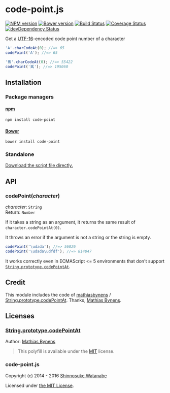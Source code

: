 # code-point.js

[![NPM version](https://img.shields.io/npm/v/code-point.svg)](https://www.npmjs.com/package/code-point)
[![Bower version](https://img.shields.io/bower/v/code-point.svg)](https://github.com/shinnn/code-point.js/releases)
[![Build Status](https://travis-ci.org/shinnn/code-point.js.svg?branch=master)](https://travis-ci.org/shinnn/code-point.js)
[![Coverage Status](https://img.shields.io/coveralls/shinnn/code-point.js.svg)](https://coveralls.io/r/shinnn/code-point.js)
[![devDependency Status](https://david-dm.org/shinnn/code-point.js/dev-status.svg)](https://david-dm.org/shinnn/code-point.js#info=devDependencies)

Get a [UTF-16](https://wikipedia.org/wiki/UTF-16)-encoded code point number of a character

```javascript
'A'.charCodeAt(0); //=> 65
codePoint('A'); //=> 65

'嶲'.charCodeAt(0); //=> 55422
codePoint('嶲'); //=> 195060
```

## Installation

### Package managers

#### [npm](https://www.npmjs.com/)

```
npm install code-point
```

#### [Bower](http://bower.io/)

```
bower install code-point
```

### Standalone

[Download the script file directly.](https://raw.githubusercontent.com/shinnn/code-point.js/master/browser.js)

## API

### codePoint(*character*)

*character*: `String`  
Return: `Number`

If it takes a string as an argument, it returns the same result of `character.codePointAt(0)`.

It throws an error if the argument is not a string or the string is empty.

```javascript
codePoint('\udada'); //=> 56026
codePoint('\udada\udfdf'); //=> 814047
```

It works correctly even in ECMAScript <= 5 environments that don't support  [`String.prototype.codePointAt`](https://developer.mozilla.org/docs/Web/JavaScript/Reference/Global_Objects/String/codePointAt).

## Credit

This module includes the code of [mathiasbynens](https://github.com/mathiasbynens) / [String.prototype.codePointAt](https://github.com/mathiasbynens/String.prototype.codePointAt). Thanks, [Mathias Bynens][mathias].

## Licenses

### [String.prototype.codePointAt](https://github.com/mathiasbynens/String.prototype.codePointAt#license)

Author: [Mathias Bynens][mathias]

> This polyfill is available under the [MIT](https://opensource.org/licenses/mit-license) license.

### code-point.js

Copyright (c) 2014 - 2016 [Shinnosuke Watanabe](https://github.com/shinnn)

Licensed under [the MIT License](https://github.com/shinnn/code-point/blob/master/LICENSES.md#code-pointjs).

[mathias]: https://mathiasbynens.be/
